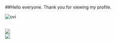 ##Hello everyone. Thank you for viewing my profile.

<img src="https://github-readme-stats.vercel.app/api/top-langs?username=username&show_icons=true&locale=en&layout=compact&theme=chartreuse-dark" alt="ovi" /></p>  
![](https://github-readme-stats.vercel.app/api/top-langs?username=yukimura-manase)  
![](https://skillicons.dev/icons?i=c,cs,python,html,css,js,java)

